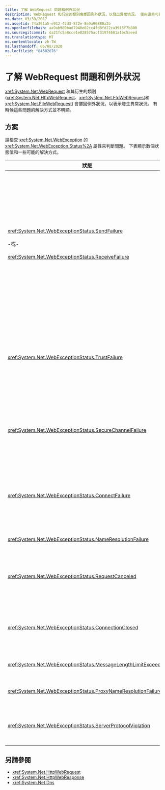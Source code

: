 ```yaml
---
title: 了解 WebRequest 問題和例外狀況
description: WebRequest 和衍生的類別會擲回例外狀況，以發出異常情況。 使用這些可能的解決方案來解決 .NET Framework 中的這些情況。
ms.date: 03/30/2017
ms.assetid: 74a361a5-e912-42d3-8f2e-8e9a96880a2b
ms.openlocfilehash: aa9ab989bad7940e82cc4fd8fd22ca3915f7b800
ms.sourcegitcommit: da21fc5a8cce1e028575acf31974681a1bc5aeed
ms.translationtype: MT
ms.contentlocale: zh-TW
ms.lasthandoff: 06/08/2020
ms.locfileid: "84502076"
---
```

# <a name="understanding-webrequest-problems-and-exceptions"></a>了解 WebRequest 問題和例外狀況
<xref:System.Net.WebRequest> 和其衍生的類別 (<xref:System.Net.HttpWebRequest>、<xref:System.Net.FtpWebRequest>和 <xref:System.Net.FileWebRequest>) 會擲回例外狀況，以表示發生異常狀況。 有時候這些問題的解決方式並不明顯。  
  
## <a name="solutions"></a>方案  
 請檢查 <xref:System.Net.WebException> 的 <xref:System.Net.WebException.Status%2A> 屬性來判斷問題。 下表顯示數個狀態值和一些可能的解決方式。  
  
|狀態|詳細資料|解決方法|  
|------------|-------------|--------------|  
|<xref:System.Net.WebExceptionStatus.SendFailure><br /><br /> -或-<br /><br /> <xref:System.Net.WebExceptionStatus.ReceiveFailure>|基礎通訊端有問題。 連接可能已重設。|重新連線，然後重新傳送要求。<br /><br /> 確定已安裝最新的 Service Pack。<br /><br /> 增加 <xref:System.Net.ServicePointManager.MaxServicePointIdleTime%2A?displayProperty=nameWithType> 屬性的值。<br /><br /> 將 <xref:System.Net.HttpWebRequest.KeepAlive%2A?displayProperty=nameWithType> 設定為 `false`。<br /><br /> 使用 <xref:System.Net.ServicePointManager.DefaultConnectionLimit%2A> 屬性增加最大連線數目。<br /><br /> 檢查 Proxy 設定。<br /><br /> 如果使用 SSL，請確定伺服器處理序有權存取憑證存放區。<br /><br /> 如果要傳送大量資料，請將 <xref:System.Net.HttpWebRequest.AllowWriteStreamBuffering%2A> 設為 `false`。|  
|<xref:System.Net.WebExceptionStatus.TrustFailure>|無法驗證伺服器憑證。|嘗試使用 Internet Explorer 開啟 URI。 解決 IE 顯示的任何安全性警示。 如果您無法解決安全性警示，可以建立憑證原則類別，實作 <xref:System.Net.ICertificatePolicy> 以傳回 `true`，並將它傳遞給 <xref:System.Net.ServicePointManager.CertificatePolicy%2A>。<br /><br /> 請參閱 <https://support.microsoft.com/?id=823177>。<br /><br /> 請確定簽署伺服器憑證之憑證授權單位的憑證，已新增在 Internet Explorer 的 [信任的憑證授權單位] 清單。<br /><br /> 請確定 URL 中的主機名稱符合伺服器憑證上的一般名稱。|  
|<xref:System.Net.WebExceptionStatus.SecureChannelFailure>|在 SSL 交易中發生錯誤，或有憑證問題。|.NET Framework 1.1 版僅支援 SSL 3.0 版。 如果伺服器只使用 TLS 1.0 版或 SSL 2.0 版時，會擲回例外狀況。 升級至 .NET Framework 2.0 版，並設定 <xref:System.Net.ServicePointManager.SecurityProtocol%2A> 以符合伺服器。<br /><br /> 用戶端憑證是由伺服器不信任的憑證授權單位 (CA) 所簽署。 在伺服器上安裝 CA 的憑證。 請參閱＜<https://support.microsoft.com/?id=332077>＞。<br /><br /> 確定已安裝最新的 Service Pack。|  
|<xref:System.Net.WebExceptionStatus.ConnectFailure>|連接失敗。|防火牆或 Proxy 封鎖連線。 修改防火牆或 Proxy 以允許連線。<br /><br /> 藉 <xref:System.Net.WebProxy> 由呼叫函式（），在用戶端應用程式中明確指定 <xref:System.Net.WebProxy> `WebServiceProxyClass.Proxy = new WebProxy("http://server:80", true)` 。<br /><br /> 執行 Filemon 或 Regmon，確保工作者處理序身分識別具有存取 WSPWSP.dll、HKLM\System\CurrentControlSet\Services\DnsCache 或 HKLM\System\CurrentControlSet\Services\WinSock2 的必要權限。|  
|<xref:System.Net.WebExceptionStatus.NameResolutionFailure>|網域名稱服務無法解析主機名稱。|正確設定 Proxy。 請參閱＜<https://support.microsoft.com/?id=318140>＞。<br /><br /> 確定任何已安裝的防毒軟體或防火牆未封鎖連線。|  
|<xref:System.Net.WebExceptionStatus.RequestCanceled>|已呼叫 <xref:System.Net.WebRequest.Abort%2A>，或發生錯誤。|此問題可能起因於用戶端或伺服器上的負載過重。 請降低負載。<br /><br /> 增加 <xref:System.Net.ServicePointManager.DefaultConnectionLimit%2A> 設定。<br /><br /> 請參閱 <https://support.microsoft.com/?id=821268> 來修改 Web 服務效能設定。|  
|<xref:System.Net.WebExceptionStatus.ConnectionClosed>|應用程式嘗試寫入已經關閉的通訊端。|用戶端或伺服器已超載。 請降低負載。<br /><br /> 增加 <xref:System.Net.ServicePointManager.DefaultConnectionLimit%2A> 設定。<br /><br /> 請參閱 <https://support.microsoft.com/?id=821268> 來修改 Web 服務效能設定。|  
|<xref:System.Net.WebExceptionStatus.MessageLengthLimitExceeded>|已超過對訊息長度所設定的限制 (<xref:System.Net.HttpWebRequest.MaximumResponseHeadersLength%2A>)。|增加 <xref:System.Net.HttpWebRequest.MaximumResponseHeadersLength%2A> 屬性的值。|  
|<xref:System.Net.WebExceptionStatus.ProxyNameResolutionFailure>|網域名稱服務無法解析 Proxy 主機名稱。|正確設定 Proxy。 請參閱＜<https://support.microsoft.com/?id=318140>＞。<br /><br /> 藉由將 <xref:System.Net.HttpWebRequest.Proxy%2A> 屬性設為 `null`，強制 <xref:System.Net.HttpWebRequest> 不要使用 Proxy。|  
|<xref:System.Net.WebExceptionStatus.ServerProtocolViolation>|伺服器的回應不是有效的 HTTP 回應。 .NET Framework 偵測到伺服器回應不符合 HTTP 1.1 RFC 時，就會發生這個問題。 回應包含不正確的標頭或不正確的標頭分隔符號時，可能會發生這個問題。RFC 2616 定義了 HTTP 1.1 和伺服器回應的有效格式。 如需詳細資訊，請參閱[網際網路工程任務推動小組 (IETF)](https://www.ietf.org/)網站上的 [RFC 2616 - 超文字傳輸通訊協定 -- HTTP/1.1](https://tools.ietf.org/html/rfc2616)。|取得交易的網路追蹤，並檢查回應中的標頭。<br /><br /> 如果您的應用程式需要伺服器回應而不剖析 (這可能是個安全性問題)，請在組態檔中將 `useUnsafeHeaderParsing` 設為 `true`。 請參閱[ \<httpWebRequest> 元素（網路設定）](../configure-apps/file-schema/network/httpwebrequest-element-network-settings.md)。|  
  
## <a name="see-also"></a>另請參閱

- <xref:System.Net.HttpWebRequest>
- <xref:System.Net.HttpWebResponse>
- <xref:System.Net.Dns>
